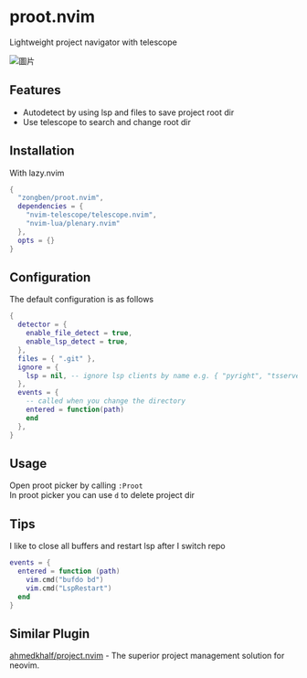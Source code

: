 # proot.nvim

Lightweight project navigator with telescope

![圖片](https://github.com/user-attachments/assets/b2661a98-4455-4350-a2c2-1a105e853a75)

## Features

* Autodetect by using lsp and files to save project root dir
* Use telescope to search and change root dir

## Installation

With lazy.nvim
```lua
{
  "zongben/proot.nvim",
  dependencies = {
    "nvim-telescope/telescope.nvim",
    "nvim-lua/plenary.nvim"
  },
  opts = {}
}
```

## Configuration

The default configuration is as follows
```lua
{
  detector = {
    enable_file_detect = true,
    enable_lsp_detect = true,
  },
  files = { ".git" },
  ignore = {
    lsp = nil, -- ignore lsp clients by name e.g. { "pyright", "tsserver" }
  },
  events = {
    -- called when you change the directory
    entered = function(path)
    end
  },
}
```

## Usage

Open proot picker by calling `:Proot`  
In proot picker you can use `d` to delete project dir

## Tips

I like to close all buffers and restart lsp after I switch repo

```lua
events = {
  entered = function (path)
    vim.cmd("bufdo bd")
    vim.cmd("LspRestart")
  end
}
```

## Similar Plugin

[ahmedkhalf/project.nvim](https://github.com/ahmedkhalf/project.nvim) - The superior project management solution for neovim.
